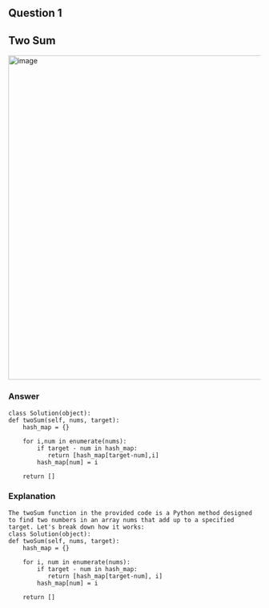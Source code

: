 ## Question 1
## Two Sum
<img width="647" alt="image" src="https://github.com/vaish0825/leetcode-python-easy/assets/171915053/928509a3-0988-43a3-b9ed-6029897899c2">

### Answer
    class Solution(object):
    def twoSum(self, nums, target):
        hash_map = {}
        
        for i,num in enumerate(nums):
            if target - num in hash_map:
               return [hash_map[target-num],i]
            hash_map[num] = i

        return []
### Explanation
    The twoSum function in the provided code is a Python method designed to find two numbers in an array nums that add up to a specified target. Let's break down how it works:
    class Solution(object):
    def twoSum(self, nums, target):
        hash_map = {}
        
        for i, num in enumerate(nums):
            if target - num in hash_map:
               return [hash_map[target-num], i]
            hash_map[num] = i

        return []













